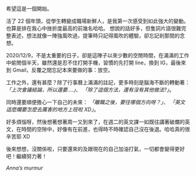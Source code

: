 希望這是一個開始。

活了 22 個年頭，從學生轉變成職場新鮮人，是我第一次感受到如此強大的變動。也算是排在我心中挫折度最高的前幾名哈哈。
想說的話好多，但隻詞片語很難完整表述，想法就像一陣強風吹過，提筆時只記得風吹的體驗，卻忘記剎那間的念想。

2020/12/9，不是太重要的日子，卻是這陣子以來少數的空閒時間，在滿滿的工作中偷閒個半天，雖然還是忍不住打開手機，習慣的先打開 line，換到 IG，最後來到 Gmail，反覆之間忘記本來要做的事：放空。

工作之外，還有甚麼？除了行事曆上滿滿的註記，更多時刻是腦海不斷的轉動著：
_「上次會議結論，所以還要….」_、
_「除了這個方法，還有沒有其他做法?」_。

同時還要順便擔心一下自己的未來：
_「離職之後，要往哪個方向呀？」_、
_「英文這麼爛要怎麼去厲害的地方上班啦 XD」_。

好多煩惱呀，然後想著想著周一又到來了，在週二的英文課一如既往講著破爛的英文，在時間的空隙中，好像有在前進，也得時不時確認自己沒在後退。哈哈真的很辛苦耶 XD

後來想想，沒關係啦，只要還來的及跟現在的自己加油打氣，一切都會變得更好吧！繼續努力著！

_Anna’s murmur_
